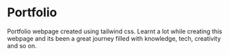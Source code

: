 # Portfolio
Portfolio webpage created using tailwind css.
Learnt a lot while creating this webpage and its been a great journey filled with knowledge, tech, creativity and so on.
